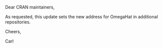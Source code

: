 Dear CRAN maintainers,

As requested, this update sets the new address for OmegaHat in additional repositories.

Cheers,

Carl
